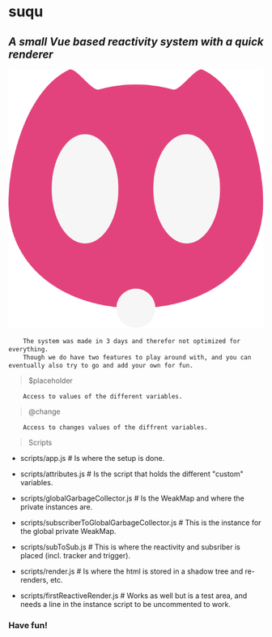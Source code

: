 # suqu
## _A small Vue based reactivity system with a quick renderer_

<p align="center" width="500px" height="500px"><img src="./readme-files/suqu.svg" /><p>

```read
    The system was made in 3 days and therefor not optimized for everything.
    Though we do have two features to play around with, and you can eventually also try to go and add your own for fun.
```

> $placeholder
```read
    Access to values of the different variables.
```

> @change
```read
    Access to changes values of the diffrent variables.
```
> Scripts

- scripts/app.js # Is where the setup is done.

- scripts/attributes.js # Is the script that holds the different "custom" variables.

- scripts/globalGarbageCollector.js # Is the WeakMap and where the private instances are.

- scripts/subscriberToGlobalGarbageCollector.js # This is the instance for the global private WeakMap.

- scripts/subToSub.js # This is where the reactivity and subsriber is placed (incl. tracker and trigger).

- scripts/render.js # Is where the html is stored in a shadow tree and re-renders, etc.

- scripts/firstReactiveRender.js # Works as well but is a test area, and needs a line in the instance script to be uncommented to work.

### Have fun!